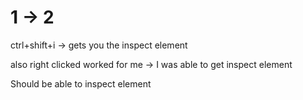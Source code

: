 # 1 -> 2

ctrl+shift+i -> gets you the inspect element

also right clicked worked for me -> I was able to get inspect element

Should be able to inspect element 

